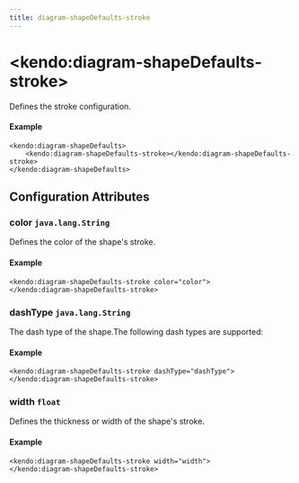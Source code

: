 ```yaml
---
title: diagram-shapeDefaults-stroke
---
```


# \<kendo:diagram-shapeDefaults-stroke\>

Defines the stroke configuration.

#### Example
    <kendo:diagram-shapeDefaults>
        <kendo:diagram-shapeDefaults-stroke></kendo:diagram-shapeDefaults-stroke>
    </kendo:diagram-shapeDefaults>

## Configuration Attributes

### color `java.lang.String`

Defines the color of the shape's stroke.

#### Example
    <kendo:diagram-shapeDefaults-stroke color="color">
    </kendo:diagram-shapeDefaults-stroke>

### dashType `java.lang.String`

The dash type of the shape.The following dash types are supported:

#### Example
    <kendo:diagram-shapeDefaults-stroke dashType="dashType">
    </kendo:diagram-shapeDefaults-stroke>

### width `float`

Defines the thickness or width of the shape's stroke.

#### Example
    <kendo:diagram-shapeDefaults-stroke width="width">
    </kendo:diagram-shapeDefaults-stroke>

